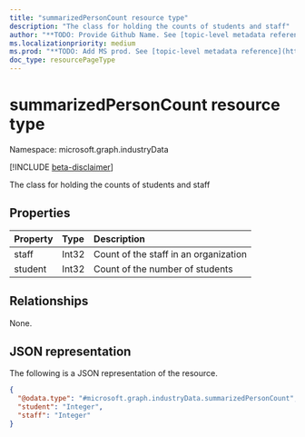 ```yaml
---
title: "summarizedPersonCount resource type"
description: "The class for holding the counts of students and staff"
author: "**TODO: Provide Github Name. See [topic-level metadata reference](https://msgo.azurewebsites.net/add/document/guidelines/metadata.html#topic-level-metadata)**"
ms.localizationpriority: medium
ms.prod: "**TODO: Add MS prod. See [topic-level metadata reference](https://msgo.azurewebsites.net/add/document/guidelines/metadata.html#topic-level-metadata)**"
doc_type: resourcePageType
---
```


# summarizedPersonCount resource type

Namespace: microsoft.graph.industryData

[!INCLUDE [beta-disclaimer](../../includes/beta-disclaimer.md)]

The class for holding the counts of students and staff

## Properties
|Property|Type|Description|
|:---|:---|:---|
|staff|Int32|Count of the staff in an organization|
|student|Int32|Count of the number of students|

## Relationships
None.

## JSON representation
The following is a JSON representation of the resource.
<!-- {
  "blockType": "resource",
  "@odata.type": "microsoft.graph.industryData.summarizedPersonCount"
}
-->
``` json
{
  "@odata.type": "#microsoft.graph.industryData.summarizedPersonCount",
  "student": "Integer",
  "staff": "Integer"
}
```

